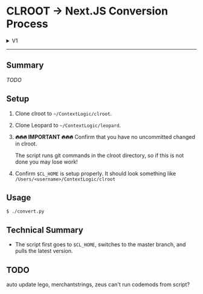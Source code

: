 # CLROOT -> Next.JS Conversion Process

<details>
<summary>V1</summary>
This directory contains the code required to convert clroot's React pages to Next.JS pages.

## Usage

0. Confirm you're running the correct version of Go.

   ```
    $ python3 --version
    Python 3.9.5
   ```

## Changes to pkg files

- Removed i` in single file for testing purposes
- Confirm no changes to pkg/legacy/core (was re-written)
- NavigationStore, toolkit/api, localization pipeline
- remove module from countries.ts
- rewrote stores
- created toolkit/navigation.ts
- rewrote toolkit/url.ts
- renamed wishURL to useWishURL
- legacy/core/url -> toolkit/url
- name-default-component codemod

## Conversion Steps

1. copy over pkg/assets, pkg/merchant, pkg/plus, pkg/schema, pkg/toolkit
2. run initial conversion

```
$ python3 convert.py A /Users/lucasliepert/ContextLogic/clroot/sweeper/merchant_dashboard/handlers
```

3. remove all files that require from `@legacy/view` recursively

```
$ python3 convert.py B
```

4. remove problematic files and their parents as they pop up

```
$ python3 convert.py C <path_to_problematic_file>
```

## TODO

- Handle case where no initial data query is provided but initialProps still requested (currently deleting)
  https://github.com/microsoft/TypeScript/wiki/Using-the-Compiler-API#traversing-the-ast-with-a-little-linter
- Fix illustrations file (currently @ts-nocheck'ing it)
- Convert gqltag, apollo/react-hooks, and react-apollo to apollo/client

## Main Debugging Pages:

- `http://localhost:8080/demo/all-products-container`
- `http://localhost:8080/demo/order-history-container`
</details>

---

## Summary

_TODO_

## Setup

1. Clone clroot to `~/ContextLogic/clroot`.
2. Clone Leopard to `~/ContextLogic/leopard`.
3. **🔥🔥🔥 IMPORTANT 🔥🔥🔥** Confirm that you have no uncommitted changed in clroot.

   The script runs git commands in the clroot directory, so if this is not done you may lose work!

4. Confirm `$CL_HOME` is setup properly. It should look something like `/Users/<username>/ContextLogic/clroot`

## Usage

```
$ ./convert.py
```

## Technical Summary

- The script first goes to `$CL_HOME`, switches to the master branch, and pulls the latest version.

## TODO

auto update lego, merchantstrings, zeus
can't run codemods from script?
